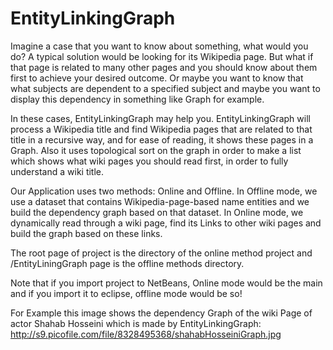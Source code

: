 # EntityLinkingGraph
Imagine a case that you want to know about something, what would you do? A typical solution would be looking for its Wikipedia page.
But what if that page is related to many other pages and you should know about them first to achieve your desired outcome.
Or maybe you want to know that what subjects are dependent to a specified subject and maybe you want to display this dependency in something like Graph for example.

In these cases, EntityLinkingGraph may help you.
EntityLinkingGraph will process a Wikipedia title and find Wikipedia pages that are related to that title in a recursive way, and for ease of reading, it shows these pages in a Graph. 
Also it uses topological sort on the graph in order to make a list which shows what wiki pages you should read first, in order to fully understand a wiki title.

Our Application uses two methods: Online and Offline.
In Offline mode, we use a dataset that contains Wikipedia-page-based name entities and we build the dependency graph based on that dataset.
In Online mode, we dynamically read through a wiki page, find its Links to other wiki pages and build the graph based on these links.

The root page of project is the directory of the online method project and /EntityLiningGraph page is the offline methods directory.

Note that if you import project to NetBeans, Online mode would be the main and if you import it to eclipse, offline mode would be so!

For Example this image shows the dependency Graph of the wiki Page of actor Shahab Hosseini which is made by EntityLinkingGraph:
http://s9.picofile.com/file/8328495368/shahabHosseiniGraph.jpg
